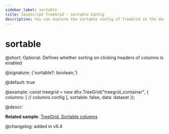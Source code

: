 ```yaml
---
sidebar_label: sortable
title: JavaScript TreeGrid - sortable Config 
description: You can explore the sortable config of TreeGrid in the documentation of the DHTMLX JavaScript UI library. Browse developer guides and API reference, try out code examples and live demos, and download a free 30-day evaluation version of DHTMLX Suite 7.
---
```


# sortable

@short: Optional. Defines whether sorting on clicking headers of columns is enabled

@signature: {'sortable?: boolean;'}

@default: true

@example:
const treegrid = new dhx.TreeGrid("treegrid_container", {
    columns: [
        // columns config
    ],
    sortable: false, 
    data: dataset
});

@descr:

**Related sample**: [TreeGrid. Sortable columns](https://snippet.dhtmlx.com/r4xfph82)

@changelog: added in v6.4

[comment]: # (@related: treegrid/configuration.md#sorting-columns)
